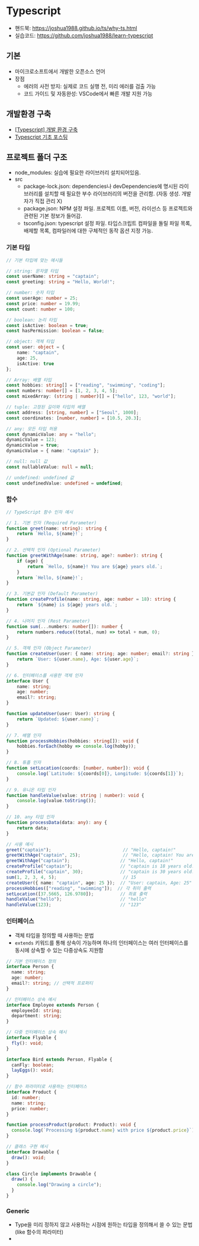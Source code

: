 # Typescript

- 핸드북: https://joshua1988.github.io/ts/why-ts.html
- 실습코드: https://github.com/joshua1988/learn-typescript

## 기본 
- 마이크로소프트에서 개발한 오픈소스 언어
- 장점
  - 에러의 사전 방지: 실제로 코드 실행 전, 미리 에러를 검출 가능
  - 코드 가이드 및 자동완성: VSCode에서 빠른 개발 지원 가능

## 개발환경 구축
- [ [Typescript] 개발 환경 구축 ](https://tango1202.github.io/typescript/typescript-config/)
- [Typescript 기초 포스팅](https://inpa.tistory.com/category/Language/TypeScript?page=2)

## 프로젝트 폴더 구조
- node_modules: 실습에 필요한 라이브러리 설치되어있음. 
- src
  - package-lock.json: dependencies나 devDependencies에 명시된 라이브러리를 설치할 때 필요한 부수 라이브러리의 버전을 관리함. (자동 생성. 개발자가 직접 관리 X)
  - package.json: NPM 설정 파일. 프로젝트 이름, 버전, 라이선스 등 프로젝트와 관련된 기본 정보가 들어감. 
  - tsconfig.json: typescript 설정 파일. 타입스크립트 컴파일을 돌릴 파일 목록, 배제할 목록, 컴파일러에 대한 구체적인 동작 옵션 지정 가능.


### 기본 타입
```typescript
// 기본 타입에 맞는 예시들

// string: 문자열 타입
const userName: string = "captain";
const greeting: string = "Hello, World!";

// number: 숫자 타입
const userAge: number = 25;
const price: number = 19.99;
const count: number = 100;

// boolean: 논리 타입
const isActive: boolean = true;
const hasPermission: boolean = false;

// object: 객체 타입
const user: object = { 
    name: "captain", 
    age: 25,
    isActive: true 
};

// Array: 배열 타입
const hobbies: string[] = ["reading", "swimming", "coding"];
const numbers: number[] = [1, 2, 3, 4, 5];
const mixedArray: (string | number)[] = ["hello", 123, "world"];

// tuple: 고정된 길이와 타입의 배열
const address: [string, number] = ["Seoul", 1000];
const coordinates: [number, number] = [10.5, 20.3];

// any: 모든 타입 허용
const dynamicValue: any = "hello";
dynamicValue = 123;
dynamicValue = true;
dynamicValue = { name: "captain" };

// null: null 값
const nullableValue: null = null;

// undefined: undefined 값
const undefinedValue: undefined = undefined;
```

### 함수
```typescript
// TypeScript 함수 인자 예시

// 1. 기본 인자 (Required Parameter)
function greet(name: string): string {
    return `Hello, ${name}!`;
}

// 2. 선택적 인자 (Optional Parameter)
function greetWithAge(name: string, age?: number): string {
    if (age) {
        return `Hello, ${name}! You are ${age} years old.`;
    }
    return `Hello, ${name}!`;
}

// 3. 기본값 인자 (Default Parameter)
function createProfile(name: string, age: number = 18): string {
    return `${name} is ${age} years old.`;
}

// 4. 나머지 인자 (Rest Parameter)
function sum(...numbers: number[]): number {
    return numbers.reduce((total, num) => total + num, 0);
}

// 5. 객체 인자 (Object Parameter)
function createUser(user: { name: string; age: number; email?: string }): string {
    return `User: ${user.name}, Age: ${user.age}`;
}

// 6. 인터페이스를 사용한 객체 인자
interface User {
    name: string;
    age: number;
    email?: string;
}

function updateUser(user: User): string {
    return `Updated: ${user.name}`;
}

// 7. 배열 인자
function processHobbies(hobbies: string[]): void {
    hobbies.forEach(hobby => console.log(hobby));
}

// 8. 튜플 인자
function setLocation(coords: [number, number]): void {
    console.log(`Latitude: ${coords[0]}, Longitude: ${coords[1]}`);
}

// 9. 유니온 타입 인자
function handleValue(value: string | number): void {
    console.log(value.toString());
}

// 10. any 타입 인자
function processData(data: any): any {
    return data;
}

// 사용 예시
greet("captain");                           // "Hello, captain!"
greetWithAge("captain", 25);                // "Hello, captain! You are 25 years old."
greetWithAge("captain");                   // "Hello, captain!"
createProfile("captain");                  // "captain is 18 years old."
createProfile("captain", 30);              // "captain is 30 years old."
sum(1, 2, 3, 4, 5);                         // 15
createUser({ name: "captain", age: 25 });  // "User: captain, Age: 25"
processHobbies(["reading", "swimming"]);  // 각 취미 출력
setLocation([37.5665, 126.9780]);          // 좌표 출력
handleValue("hello");                      // "hello"
handleValue(123);                          // "123"
```

### 인터페이스
- 객체 타입을 정의할 때 사용하는 문법 
- `extends` 키워드를 통해 상속이 가능하며 하나의 인터페이스는 여러 인터페이스를 동시에 상속할 수 있는 다중상속도 지원함
```typescript
// 기본 인터페이스 정의
interface Person {
  name: string;
  age: number;
  email?: string; // 선택적 프로퍼티
}

// 인터페이스 상속 예시
interface Employee extends Person {
  employeeId: string;
  department: string;
}

// 다중 인터페이스 상속 예시
interface Flyable {
  fly(): void;
}

interface Bird extends Person, Flyable {
  canFly: boolean;
  layEggs(): void;
}

// 함수 파라미터로 사용하는 인터페이스
interface Product {
  id: number;
  name: string;
  price: number;
}

function processProduct(product: Product): void {
  console.log(`Processing ${product.name} with price ${product.price}`);
}

// 클래스 구현 예시
interface Drawable {
  draw(): void;
}

class Circle implements Drawable {
  draw() {
    console.log("Drawing a circle");
  }
}
```

### Generic
- Type을 미리 정하지 않고 사용하는 시점에 원하는 타입을 정의해서 쓸 수 있는 문법 (like 함수의 파라미터)
- 









